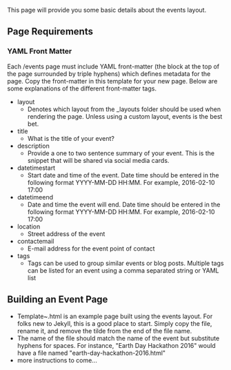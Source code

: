This page will provide you some basic details about the events layout. 
## Page Requirements

### YAML Front Matter
Each /events page must include YAML front-matter (the block at the top of the page surrounded by triple hyphens) which defines metadata for the page. Copy the front-matter in this template for your new page. Below are some explanations of the different front-matter tags.

* layout
  * Denotes which layout from the _layouts folder should be used when rendering the page. Unless using a custom layout, events is the best bet.
* title
  * What is the title of your event?
* description
  * Provide a one to two sentence summary of your event. This is the snippet that will be shared via social media cards.
* datetimestart
  * Start date and time of the event. Date time should be entered in the following format YYYY-MM-DD HH:MM. For example, 2016-02-10 17:00
* datetimeend
  * Date and time the event will end. Date time should be entered in the following format YYYY-MM-DD HH:MM. For example, 2016-02-10 17:00
* location
  * Street address of the event
* contactemail
  * E-mail address for the event point of contact
* tags
  * Tags can be used to group similar events or blog posts. Multiple tags can be listed for an event using a comma separated string or YAML list

 
## Building an Event Page 

* Template~.html is an example page built using the events layout. For folks new to Jekyll, this is a good place to start. Simply copy the file, rename it, and remove the tilde from the end of the file name.
* The name of the file should match the name of the event but substitute hyphens for spaces. For instance, "Earth Day Hackathon 2016" would have a file named "earth-day-hackathon-2016.html"
* more instructions to come...